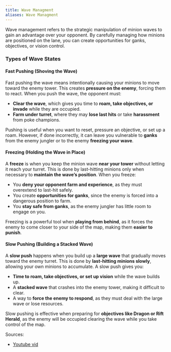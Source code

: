 ```yaml
---
title: Wave Managment
aliases: Wave Managment
---
```


Wave management refers to the strategic manipulation of minion waves to gain an advantage over your opponent. By carefully managing how minions are positioned on the lane, you can create opportunities for ganks, objectives, or vision control.

### **Types of Wave States**

#### **Fast Pushing (Shoving the Wave)**

Fast pushing the wave means intentionally causing your minions to move toward the enemy tower. This creates **pressure on the enemy**, forcing them to react. When you push the wave, the opponent must:

- **Clear the wave**, which gives you time to **roam, take objectives, or invade** while they are occupied.
- **Farm under turret**, where they may **lose last hits** or take **harassment** from poke champions.

Pushing is useful when you want to reset, pressure an objective, or set up a roam. However, if done incorrectly, it can leave you vulnerable to **ganks** from the enemy jungler or to the enemy **freezing your wave**.

#### **Freezing (Holding the Wave in Place)**

A **freeze** is when you keep the minion wave **near your tower** without letting it reach your turret. This is done by last-hitting minions only when necessary to **maintain the wave’s position**. When you freeze:

- You **deny your opponent farm and experience**, as they must overextend to last-hit safely.
- You create **opportunities for ganks**, since the enemy is forced into a dangerous position to farm.
- You **stay safe from ganks**, as the enemy jungler has little room to engage on you.

Freezing is a powerful tool when **playing from behind**, as it forces the enemy to come closer to your side of the map, making them **easier to punish**.

#### **Slow Pushing (Building a Stacked Wave)**

A **slow push** happens when you build up a **large wave** that gradually moves toward the enemy turret. This is done by **last-hitting minions slowly**, allowing your own minions to accumulate. A slow push gives you:

- **Time to roam, take objectives, or set up vision** while the wave builds up.
- A **stacked wave** that crashes into the enemy tower, making it difficult to clear.
- A way to **force the enemy to respond**, as they must deal with the large wave or lose resources.

Slow pushing is effective when preparing for **objectives like Dragon or Rift Herald**, as the enemy will be occupied clearing the wave while you take control of the map.

Sources:

- [Youtube vid](https://www.youtube.com/watch?v=yQsc64Y0Rjw)
